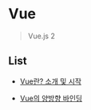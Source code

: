 # Vue

> Vue.js 2


## List

- [Vue란? 소개 및 시작](https://github.com/minw1540/TIL/blob/master/Vue/introduce/)

- [Vue의 양방향 바인딩](https://github.com/minw1540/TIL/blob/master/Vue/vueModel/)